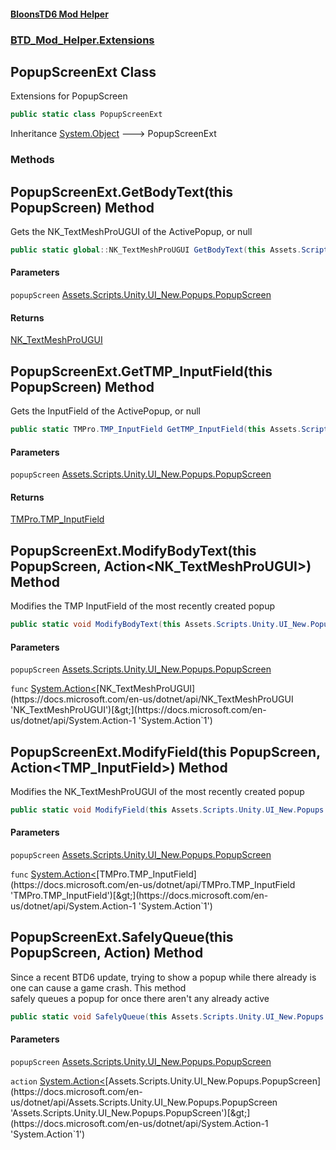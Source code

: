 #### [BloonsTD6 Mod Helper](README.md 'README')
### [BTD_Mod_Helper.Extensions](README.md#BTD_Mod_Helper.Extensions 'BTD_Mod_Helper.Extensions')

## PopupScreenExt Class

Extensions for PopupScreen

```csharp
public static class PopupScreenExt
```

Inheritance [System.Object](https://docs.microsoft.com/en-us/dotnet/api/System.Object 'System.Object') &#129106; PopupScreenExt
### Methods

<a name='BTD_Mod_Helper.Extensions.PopupScreenExt.GetBodyText(thisAssets.Scripts.Unity.UI_New.Popups.PopupScreen)'></a>

## PopupScreenExt.GetBodyText(this PopupScreen) Method

Gets the NK_TextMeshProUGUI of the ActivePopup, or null

```csharp
public static global::NK_TextMeshProUGUI GetBodyText(this Assets.Scripts.Unity.UI_New.Popups.PopupScreen popupScreen);
```
#### Parameters

<a name='BTD_Mod_Helper.Extensions.PopupScreenExt.GetBodyText(thisAssets.Scripts.Unity.UI_New.Popups.PopupScreen).popupScreen'></a>

`popupScreen` [Assets.Scripts.Unity.UI_New.Popups.PopupScreen](https://docs.microsoft.com/en-us/dotnet/api/Assets.Scripts.Unity.UI_New.Popups.PopupScreen 'Assets.Scripts.Unity.UI_New.Popups.PopupScreen')

#### Returns
[NK_TextMeshProUGUI](https://docs.microsoft.com/en-us/dotnet/api/NK_TextMeshProUGUI 'NK_TextMeshProUGUI')

<a name='BTD_Mod_Helper.Extensions.PopupScreenExt.GetTMP_InputField(thisAssets.Scripts.Unity.UI_New.Popups.PopupScreen)'></a>

## PopupScreenExt.GetTMP_InputField(this PopupScreen) Method

Gets the InputField of the ActivePopup, or null

```csharp
public static TMPro.TMP_InputField GetTMP_InputField(this Assets.Scripts.Unity.UI_New.Popups.PopupScreen popupScreen);
```
#### Parameters

<a name='BTD_Mod_Helper.Extensions.PopupScreenExt.GetTMP_InputField(thisAssets.Scripts.Unity.UI_New.Popups.PopupScreen).popupScreen'></a>

`popupScreen` [Assets.Scripts.Unity.UI_New.Popups.PopupScreen](https://docs.microsoft.com/en-us/dotnet/api/Assets.Scripts.Unity.UI_New.Popups.PopupScreen 'Assets.Scripts.Unity.UI_New.Popups.PopupScreen')

#### Returns
[TMPro.TMP_InputField](https://docs.microsoft.com/en-us/dotnet/api/TMPro.TMP_InputField 'TMPro.TMP_InputField')

<a name='BTD_Mod_Helper.Extensions.PopupScreenExt.ModifyBodyText(thisAssets.Scripts.Unity.UI_New.Popups.PopupScreen,System.Action_global__NK_TextMeshProUGUI_)'></a>

## PopupScreenExt.ModifyBodyText(this PopupScreen, Action<NK_TextMeshProUGUI>) Method

Modifies the TMP InputField of the most recently created popup

```csharp
public static void ModifyBodyText(this Assets.Scripts.Unity.UI_New.Popups.PopupScreen popupScreen, System.Action<global::NK_TextMeshProUGUI> func);
```
#### Parameters

<a name='BTD_Mod_Helper.Extensions.PopupScreenExt.ModifyBodyText(thisAssets.Scripts.Unity.UI_New.Popups.PopupScreen,System.Action_global__NK_TextMeshProUGUI_).popupScreen'></a>

`popupScreen` [Assets.Scripts.Unity.UI_New.Popups.PopupScreen](https://docs.microsoft.com/en-us/dotnet/api/Assets.Scripts.Unity.UI_New.Popups.PopupScreen 'Assets.Scripts.Unity.UI_New.Popups.PopupScreen')

<a name='BTD_Mod_Helper.Extensions.PopupScreenExt.ModifyBodyText(thisAssets.Scripts.Unity.UI_New.Popups.PopupScreen,System.Action_global__NK_TextMeshProUGUI_).func'></a>

`func` [System.Action&lt;](https://docs.microsoft.com/en-us/dotnet/api/System.Action-1 'System.Action`1')[NK_TextMeshProUGUI](https://docs.microsoft.com/en-us/dotnet/api/NK_TextMeshProUGUI 'NK_TextMeshProUGUI')[&gt;](https://docs.microsoft.com/en-us/dotnet/api/System.Action-1 'System.Action`1')

<a name='BTD_Mod_Helper.Extensions.PopupScreenExt.ModifyField(thisAssets.Scripts.Unity.UI_New.Popups.PopupScreen,System.Action_TMPro.TMP_InputField_)'></a>

## PopupScreenExt.ModifyField(this PopupScreen, Action<TMP_InputField>) Method

Modifies the NK_TextMeshProUGUI of the most recently created popup

```csharp
public static void ModifyField(this Assets.Scripts.Unity.UI_New.Popups.PopupScreen popupScreen, System.Action<TMPro.TMP_InputField> func);
```
#### Parameters

<a name='BTD_Mod_Helper.Extensions.PopupScreenExt.ModifyField(thisAssets.Scripts.Unity.UI_New.Popups.PopupScreen,System.Action_TMPro.TMP_InputField_).popupScreen'></a>

`popupScreen` [Assets.Scripts.Unity.UI_New.Popups.PopupScreen](https://docs.microsoft.com/en-us/dotnet/api/Assets.Scripts.Unity.UI_New.Popups.PopupScreen 'Assets.Scripts.Unity.UI_New.Popups.PopupScreen')

<a name='BTD_Mod_Helper.Extensions.PopupScreenExt.ModifyField(thisAssets.Scripts.Unity.UI_New.Popups.PopupScreen,System.Action_TMPro.TMP_InputField_).func'></a>

`func` [System.Action&lt;](https://docs.microsoft.com/en-us/dotnet/api/System.Action-1 'System.Action`1')[TMPro.TMP_InputField](https://docs.microsoft.com/en-us/dotnet/api/TMPro.TMP_InputField 'TMPro.TMP_InputField')[&gt;](https://docs.microsoft.com/en-us/dotnet/api/System.Action-1 'System.Action`1')

<a name='BTD_Mod_Helper.Extensions.PopupScreenExt.SafelyQueue(thisAssets.Scripts.Unity.UI_New.Popups.PopupScreen,System.Action_Assets.Scripts.Unity.UI_New.Popups.PopupScreen_)'></a>

## PopupScreenExt.SafelyQueue(this PopupScreen, Action<PopupScreen>) Method

Since a recent BTD6 update, trying to show a popup while there already is one can cause a game crash. This method  
safely queues a popup for once there aren't any already active

```csharp
public static void SafelyQueue(this Assets.Scripts.Unity.UI_New.Popups.PopupScreen popupScreen, System.Action<Assets.Scripts.Unity.UI_New.Popups.PopupScreen> action);
```
#### Parameters

<a name='BTD_Mod_Helper.Extensions.PopupScreenExt.SafelyQueue(thisAssets.Scripts.Unity.UI_New.Popups.PopupScreen,System.Action_Assets.Scripts.Unity.UI_New.Popups.PopupScreen_).popupScreen'></a>

`popupScreen` [Assets.Scripts.Unity.UI_New.Popups.PopupScreen](https://docs.microsoft.com/en-us/dotnet/api/Assets.Scripts.Unity.UI_New.Popups.PopupScreen 'Assets.Scripts.Unity.UI_New.Popups.PopupScreen')

<a name='BTD_Mod_Helper.Extensions.PopupScreenExt.SafelyQueue(thisAssets.Scripts.Unity.UI_New.Popups.PopupScreen,System.Action_Assets.Scripts.Unity.UI_New.Popups.PopupScreen_).action'></a>

`action` [System.Action&lt;](https://docs.microsoft.com/en-us/dotnet/api/System.Action-1 'System.Action`1')[Assets.Scripts.Unity.UI_New.Popups.PopupScreen](https://docs.microsoft.com/en-us/dotnet/api/Assets.Scripts.Unity.UI_New.Popups.PopupScreen 'Assets.Scripts.Unity.UI_New.Popups.PopupScreen')[&gt;](https://docs.microsoft.com/en-us/dotnet/api/System.Action-1 'System.Action`1')